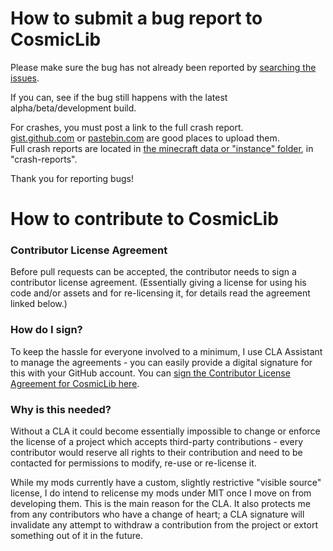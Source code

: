 How to submit a bug report to CosmicLib
====================================
Please make sure the bug has not already been reported by [searching the issues](https://github.com/ForestryMC/ForestryMC/issues?q=is%3Aissue).

If you can, see if the bug still happens with the latest alpha/beta/development build.

For crashes, you must post a link to the full crash report.  
[gist.github.com](gist.github.com) or [pastebin.com](www.pastebin.com) are good places to upload them.  
Full crash reports are located in [the minecraft data or "instance" folder](https://minecraft.gamepedia.com/.minecraft), in "crash-reports".

Thank you for reporting bugs!

How to contribute to CosmicLib
====================================

### Contributor License Agreement

Before pull requests can be accepted, the contributor needs to sign a contributor license agreement. (Essentially giving a license for using his code and/or assets and for re-licensing it, for details read the agreement linked below.) 

### How do I sign?

To keep the hassle for everyone involved to a minimum, I use CLA Assistant to manage the agreements - you can easily provide a digital signature for this with your GitHub account. You can <a href="https://cla-assistant.io/CosmicDan-Minecraft/CosmicLib">sign the Contributor License Agreement for CosmicLib here</a>.

### Why is this needed?

Without a CLA it could become essentially impossible to change or enforce the license of a project which accepts third-party contributions - every contributor would reserve all rights to their contribution and need to be contacted for permissions to modify, re-use or re-license it.

While my mods currently have a custom, slightly restrictive "visible source" license, I do intend to relicense my mods under MIT once I move on from developing them. This is the main reason for the CLA. It also protects me from any contributors who have a change of heart; a CLA signature will invalidate any attempt to withdraw a contribution from the project or extort something out of it in the future.